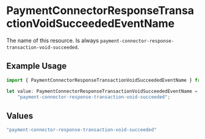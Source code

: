 # PaymentConnectorResponseTransactionVoidSucceededEventName

The name of this resource. Is always `payment-connector-response-transaction-void-succeeded`.

## Example Usage

```typescript
import { PaymentConnectorResponseTransactionVoidSucceededEventName } from "@gr4vy/sdk/models/components";

let value: PaymentConnectorResponseTransactionVoidSucceededEventName =
    "payment-connector-response-transaction-void-succeeded";
```

## Values

```typescript
"payment-connector-response-transaction-void-succeeded"
```